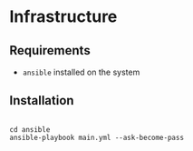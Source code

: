 # Infrastructure

## Requirements

- `ansible` installed on the system

## Installation
```

cd ansible
ansible-playbook main.yml --ask-become-pass
```

